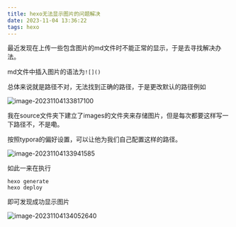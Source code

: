 ```yaml
---
title: hexo无法显示图片的问题解决
date: 2023-11-04 13:36:22
tags: hexo
---
```


最近发现在上传一些包含图片的md文件时不能正常的显示，于是去寻找解决办法。

md文件中插入图片的语法为`![]()`

总体来说就是路径不对，无法找到正确的路径，于是更改默认的路径例如

![image-20231104133817100](../images/image-20231104133817100.png)

我在source文件夹下建立了images的文件夹来存储图片，但是每次都要这样写一下路径不，不是嘞。

按照typora的偏好设置，可以让他为我们自己配置这样的路径。

![image-20231104133941585](../images/image-20231104133941585.png)

如此一来在执行

```
hexo generate
hexo deploy
```

即可发现成功显示图片

![image-20231104134052640](../images/image-20231104134052640.png)
